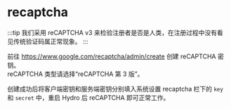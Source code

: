 # recaptcha

:::tip
我们采用 reCAPTCHA v3 来检验注册者是否是人类，在注册过程中没有看见传统验证码属正常现象。
:::

前往 <https://www.google.com/recaptcha/admin/create> 创建 reCAPTCHA 密钥。  
reCAPTCHA 类型请选择“reCAPTCHA 第 3 版”。

创建成功后将客户端密钥和服务端密钥分别填入系统设置 recaptcha 栏下的 `key` 和 `secret` 中，重启 Hydro 后 reCAPTCHA 即可正常工作。
